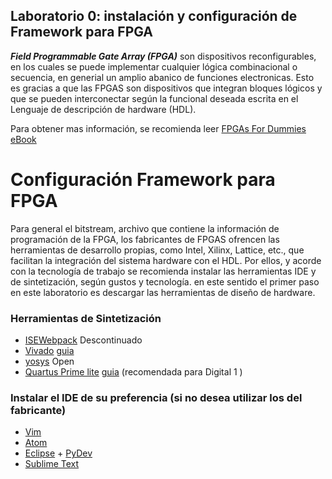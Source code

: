 ## Laboratorio 0: instalación y configuración de Framework para FPGA

***Field Programmable Gate Array (FPGA)*** son dispositivos reconfigurables, en los cuales se puede implementar cualquier lógica combinacional o secuencia, en generial un amplio abanico de funciones electronicas. Esto es gracias a que las FPGAS son dispositivos que integran bloques lógicos y que se pueden interconectar según la funcional deseada escrita en el Lenguaje de descripción de hardware (HDL).

Para obtener mas información, se recomienda leer [FPGAs For Dummies eBook](https://www.intel.com/content/dam/www/programmable/us/en/pdfs/literature/misc/FPGAs_For_Dummies_eBook.pdf)

# Configuración Framework para FPGA

Para general el bitstream, archivo que contiene la información de programación de la FPGA, los fabricantes de FPGAS ofrencen las herramientas de desarrollo propias, como Intel, Xilinx, Lattice, etc., que facilitan la integración del sistema hardware con el HDL.
Por ellos, y acorde con la tecnología de trabajo se recomienda instalar las herramientas IDE y de sintetización, según gustos y tecnología. en este sentido el primer paso en este laboratorio es descargar las herramientas de diseño de hardware.

### Herramientas de Sintetización

* [ISEWebpack](https://github.com/Fabeltranm/SPARTAN6-ATMEGA-MAX5864/wiki/Instalaci%C3%B3n-y-Configuraci%C3%B3n#instalaci%C3%B3n-de-isewebpack) Descontinuado 
* [Vivado](https://www.xilinx.com/products/design-tools/vivado.html)  [guia](https://github.com/ELINGAP-7545/lab00/blob/master/laboo_vivado.md)
* [yosys](http://www.clifford.at/yosys/) Open
* [Quartus Prime lite](http://fpgasoftware.intel.com/?edition=lite) [guia](https://github.com/ELINGAP-7545/lab00#instalaci%C3%B3n-de-quartus-prime-lite) (recomendada para Digital 1 )

### Instalar el IDE de su preferencia (si no desea utilizar los del fabricante)
* [Vim](https://www.vim.org/)
* [Atom](https://atom.io/)
* [Eclipse](https://www.eclipse.org) + [PyDev](https://www.pydev.org/)
* [Sublime Text](http://www.sublimetext.com)


